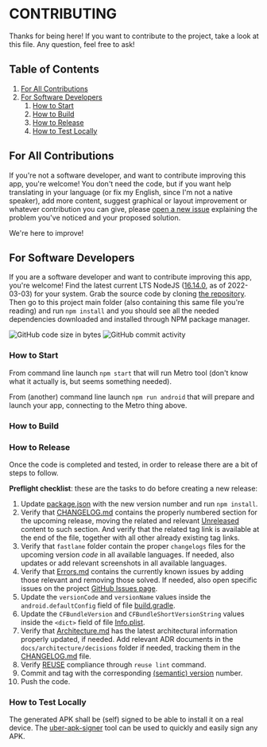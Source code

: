 <!--
© 2021-2022 Marco Bresciani

Copying and distribution of this file, with or without modification,
are permitted in any medium without royalty provided the copyright
notice and this notice are preserved.
This file is offered as-is, without any warranty.

SPDX-FileCopyrightText: 2021-2022 Marco Bresciani

SPDX-License-Identifier: FSFAP
-->
# CONTRIBUTING
Thanks for being here!
If you want to contribute to the project, take a look at this file.
Any question, feel free to ask!

## Table of Contents
1. [For All Contributions](#for-all-contributions)
1. [For Software Developers](#for-software-developers)
   1. [How to Start](#how-to-start)
   1. [How to Build](#how-to-build)
   1. [How to Release](#how-to-release)
   1. [How to Test Locally](#how-to-test-locally)

## For All Contributions
If you're not a software developer, and want to contribute improving
this app, you're welcome!
You don't need the code, but if you want help translating in your
language (or fix my English, since I'm not a native speaker), add more
content, suggest graphical or layout improvement or whatever
contribution you can give, please [open a new
issue](https://github.com/marcoXbresciani/TKCompanionApp/issues)
explaining the problem you've noticed and your proposed solution.

We're here to improve!

## For Software Developers
If you are a software developer and want to contribute improving this
app, you're welcome!
Find the latest current LTS NodeJS
([16.14.0](https://nodejs.org/download/release/latest-gallium/), as of
2022-03-03) for your system.
Grab the source code by cloning
[the repository](https://github.com/marcoXbresciani/TKCompanionApp).
Then go to this project main folder (also containing this same file
you're reading) and run `npm install` and you should see all the needed
dependencies downloaded and installed through NPM package manager.

![GitHub code size in bytes](https://img.shields.io/github/languages/code-size/marcoXbresciani/TKCompanionApp?logo=github&style=plastic)
![GitHub commit activity](https://img.shields.io/github/commit-activity/m/marcoXbresciani/TKCompanionApp?logo=github&style=plastic)

### How to Start
From command line launch `npm start` that will run Metro tool (don't
know what it actually is, but seems something needed).

From (another) command line launch `npm run android` that will prepare
and launch your app, connecting to the Metro thing above.

### How to Build

### How to Release
Once the code is completed and tested, in order to release there are a
bit of steps to follow.

**Preflight checklist**: these are the tasks to do before creating a new
release:
1. Update [package.json](/package.json) with the new version number and
   run `npm install`.
1. Verify that [CHANGELOG.md](/CHANGELOG.md) contains the properly
   numbered section for the upcoming release, moving the related and
   relevant [Unreleased](/CHANGELOG.md) content to such section.
   And verify that the related tag link is available at the end of the
   file, together with all other already existing tag links.
1. Verify that `fastlane` folder contain the proper `changelogs` files
   for the upcoming version *code* in all available languages.
   If needed, also updates or add relevant screenshots in all available
   languages.
1. Verify that [Errors.md](Errors.md) contains the currently known
   issues by adding those relevant and removing those solved.
   If needed, also open specific issues on the project
   [GitHub Issues page](https://github.com/marcoXbresciani/TKCompanionApp/issues).
1. Update the `versionCode` and `versionName` values inside the
   `android.defaultConfig` field of file
   [build.gradle](/android/app/build.gradle).
1. Update the `CFBundleVersion` and `CFBundleShortVersionString` values
   inside the `<dict>` field of file
   [Info.plist](/ios/TKCompanionApp/Info.plist).
1. Verify that [Architecture.md](architecture/Architecture.md)
   has the latest architectural information properly updated, if needed.
   Add relevant ADR documents in the `docs/architecture/decisions`
   folder if needed, tracking them in the [CHANGELOG.md](/CHANGELOG.md)
   file.
1. Verify [REUSE](https://reuse.software/) compliance through
   `reuse lint` command.
1. Commit and tag with the corresponding
   [(semantic) version](https://semver.org/) number.
1. Push the code.

### How to Test Locally
The generated APK shall be (self) signed to be able to install it on a
real device.
The [uber-apk-signer](https://github.com/patrickfav/uber-apk-signer)
tool can be used to quickly and easily sign any APK.
